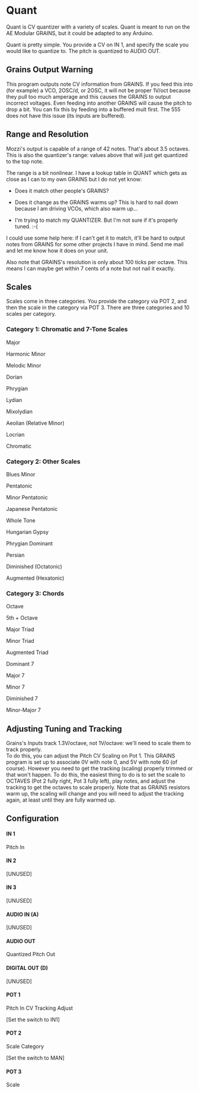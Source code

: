 # Quant

Quant is CV quantizer with a variety of scales.  Quant is meant to run on the AE Modular GRAINS, but it could be adapted to any Arduino.

Quant is pretty simple.  You provide a CV on IN 1, and specify the scale you would like to quantize to. The pitch is quantized to AUDIO OUT.

## Grains Output Warning
This program outputs note CV information from GRAINS.  If you feed this into (for example) a VCO, 2OSC/d, or 2OSC, it will not be proper 1V/oct because they pull too much amperage and this causes the GRAINS to output incorrect voltages.  Even feeding into another GRAINS will cause the pitch to drop a bit.  You can fix this by feeding into a buffered mult first.  The 555 does not have this issue (its inputs are buffered).

## Range and Resolution

Mozzi's output is capable of a range of 42 notes. That's about 3.5 octaves.  This is also the quantizer's range: values above that will just get quantized to the top note. 

The range is a bit nonlinear.  I have a lookup table in QUANT which gets as close as I can to my own GRAINS but I do not yet know:

- Does it match other people's GRAINS?

- Does it change as the GRAINS warms up?  This is hard to nail down because I am driving VCOs, which also warm up...

- I'm trying to match my QUANTIZER.  But I'm not sure if it's properly tuned. :-(

I could use some help here: if I can't get it to match, it'll be hard to output notes from GRAINS for some other projects I have in mind.  Send me mail and let me know how it does on your unit.

Also note that GRAINS's resolution is only about 100 ticks per octave.  This means I can maybe get within 7 cents of a note but not nail it exactly.


## Scales

Scales come in three categories.  You provide the category via POT 2, and then the scale in the category via POT 3.  There are three categories and 10 scales per category.

### Category 1: Chromatic and 7-Tone Scales
Major

Harmonic Minor

Melodic Minor

Dorian

Phrygian

Lydian

Mixolydian

Aeolian (Relative Minor)

Locrian

Chromatic

### Category 2: Other Scales
Blues Minor

Pentatonic

Minor Pentatonic

Japanese Pentatonic

Whole Tone

Hungarian Gypsy

Phrygian Dominant

Persian

Diminished (Octatonic)

Augmented (Hexatonic)

### Category 3: Chords
Octave

5th + Octave 

Major Triad

Minor Triad

Augmented Triad

Dominant 7

Major 7

Minor 7

Diminished 7

Minor-Major 7


## Adjusting Tuning and Tracking

Grains's Inputs track 1.3V/octave, not 1V/octave: we'll need to scale them to track properly.  
To do this, you can adjust the Pitch CV Scaling on Pot 1.  This GRAINS program is set up to 
associate 0V with note 0, and 5V with note 60 (of course).  However you need to get the tracking
(scaling) properly trimmed or that won't happen.  To do this, the easiest thing to do is to set the
scale to OCTAVES (Pot 2 fully right, Pot 3 fully left), play notes, and adjust the tracking to get
the octaves to scale properly.
Note that as GRAINS resistors warm up, the scaling will change and you will need to adjust the 
tracking again, at least until they are fully warmed up.

## Configuration

#### IN 1
Pitch In
#### IN 2
[UNUSED]
#### IN 3
[UNUSED]
#### AUDIO IN (A)
[UNUSED]
#### AUDIO OUT
Quantized Pitch Out
#### DIGITAL OUT (D) 
[UNUSED]
#### POT 1
Pitch In CV Tracking Adjust

[Set the switch to IN1]
#### POT 2
Scale Category

[Set the switch to MAN]
#### POT 3
Scale
